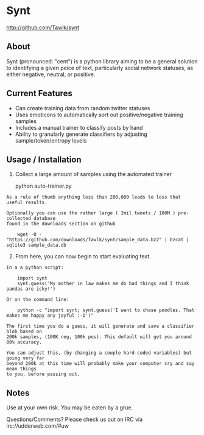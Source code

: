 # Synt #
  
  <http://github.com/Tawlk/synt>

## About ##

  Synt (pronounced: "cent") is a python library aiming to be a general
  solution to identifying a given peice of text, particularly social 
  network statuses, as either negative, neutral, or positive.

## Current Features ##
 
  * Can create training data from random twitter statuses
  * Uses emoticons to automatically sort out positive/negative training samples
  * Includes a manual trainer to classify posts by hand
  * Ability to granularly generate classifiers by adjusting sample/token/entropy levels

## Usage / Installation ##

  1. Collect a large amount of samples using the automated trainer
    
        python auto-trainer.py

    As a rule of thumb anything less than 200,000 leads to less that useful results.

    Optionally you can use the rather large ( 2mil tweets / 100M ) pre-collected database 
    found in the downloads section on github

        wget -O - "https://github.com/downloads/Tawlk/synt/sample_data.bz2" | bzcat | sqlite3 sample_data.db
        

  2. From here, you can now begin to start evaluating text.

    In a a python script:

        import synt
        synt.guess('My mother in law makes me do bad things and I think pandas are icky!')

    Or on the command line:

        python -c "import synt; synt.guess('I want to chase poodles. That makes me happy any joyful :-D')"

    The first time you do a guess, it will generate and save a classifier blob based on
    200k samples, (100K neg, 100k pos). This default will get you around 80% accuracy.

    You can adjust this, (by changing a couple hard-coded variables) but going very far 
    beyond 200k at this time will probably make your computer cry and say mean things 
    to you, before passing out.
  
## Notes ##
    
  Use at your own risk. You may be eaten by a grue.

  Questions/Comments? Please check us out on IRC via irc://udderweb.com/#uw
